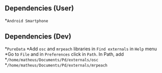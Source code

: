 ## Dependencies (User)
*`Android Smartphone`

## Dependencies (Dev)
*`PureData`
*Add `osc` and `mrpeach` libraries in `Find externals` in `Help` menu
*Go to `File` and in `Preferences` click in `Path`. In Path, add
    *`/home/matheus/Documents/Pd/externals/osc`
    *`/home/matheus/Documents/Pd/externals/mrpeach`
